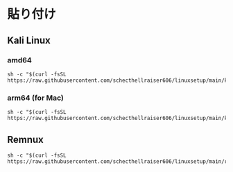# 貼り付け
## Kali Linux
### amd64
```
sh -c "$(curl -fsSL https://raw.githubusercontent.com/schecthellraiser606/linuxsetup/main/kali_amd64_set.sh)"
```
### arm64 (for Mac)
```
sh -c "$(curl -fsSL https://raw.githubusercontent.com/schecthellraiser606/linuxsetup/main/kali_arm_set.sh)"
```

## Remnux
```
sh -c "$(curl -fsSL https://raw.githubusercontent.com/schecthellraiser606/linuxsetup/main/remnux_set.sh)"
```
